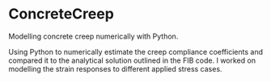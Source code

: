 # ConcreteCreep
Modelling concrete creep numerically with Python.

Using Python to numerically estimate the creep compliance coefficients and compared it to the analytical solution outlined in the FIB code. I worked on modelling the strain responses to different applied stress cases.
